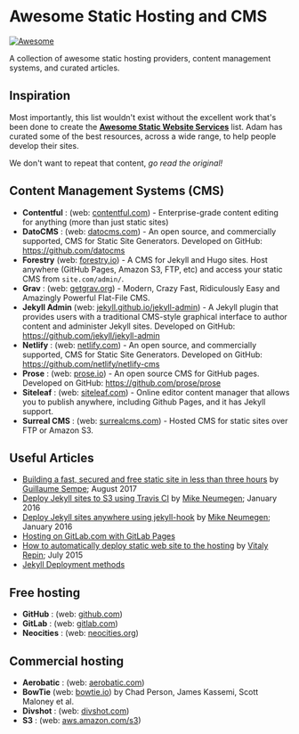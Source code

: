 # Awesome Static Hosting and CMS
[![Awesome](https://cdn.rawgit.com/sindresorhus/awesome/d7305f38d29fed78fa85652e3a63e154dd8e8829/media/badge.svg)](https://github.com/sindresorhus/awesome)

A collection of awesome static hosting providers, content management systems, and curated articles.

## Inspiration

Most importantly, this list wouldn't exist without the excellent work that's been done to create the [**Awesome Static Website Services**](https://github.com/aharris88/awesome-static-website-services) list.  Adam has curated some of the best resources, across a wide range, to help people develop their sites. 

We don't want to repeat that content, _go read the original!_  

## Content Management Systems (CMS)
- **Contentful** : (web: [contentful.com](https://www.contentful.com/features/)) - Enterprise-grade content editing for anything (more than just static sites)
- **DatoCMS** : (web: [datocms.com](https://www.datocms.com)) - An open source, and commercially supported, CMS for Static Site Generators.  Developed on GitHub: https://github.com/datocms
- **Forestry** (web: [forestry.io](https://forestry.io)) - A CMS for Jekyll and Hugo sites. Host anywhere (GitHub Pages, Amazon S3, FTP, etc) and access your static CMS from `site.com/admin/`.
- **Grav** : (web: [getgrav.org](https://getgrav.org/)) - Modern, Crazy Fast, Ridiculously Easy and Amazingly Powerful Flat-File CMS.
- **Jekyll Admin** (web: [jekyll.github.io/jekyll-admin](https://jekyll.github.io/jekyll-admin/)) - A Jekyll plugin that provides users with a traditional CMS-style graphical interface to author content and administer Jekyll sites.  Developed on GitHub: https://github.com/jekyll/jekyll-admin
- **Netlify** : (web: [netlify.com](https://www.netlify.com/)) - An open source, and commercially supported, CMS for Static Site Generators.  Developed on GitHub: https://github.com/netlify/netlify-cms
- **Prose** : (web: [prose.io](http://prose.io/)) - An open source CMS for GitHub pages.  Developed on GitHub: https://github.com/prose/prose
- **Siteleaf** : (web: [siteleaf.com](http://www.siteleaf.com/)) - Online editor content manager that allows you to publish anywhere, including Github Pages, and it has Jekyll support.
- **Surreal CMS** : (web: [surrealcms.com](http://www.surrealcms.com/)) - Hosted CMS for static sites over FTP or Amazon S3.

## Useful Articles
- [Building a fast, secured and free static site in less than three hours](https://fillmem.com/post/self-hosted-fast-secured-and-free-static-site/) by [Guillaume Sempe](https://github.com/gsempe); August 2017
- [Deploy Jekyll sites to S3 using Travis CI](https://cloudcannon.com/tutorial/2016/01/21/deploy-jekyll-sites-to-s3-using-travis-ci/) by [Mike Neumegen](https://github.com/mneumegen); January 2016
- [Deploy Jekyll sites anywhere using jekyll-hook](https://cloudcannon.com/tutorial/2016/01/26/deploy-jekyll-sites-anywhere-with-jekyll-hook/) by [Mike Neumegen](https://github.com/mneumegen); January 2016
- [Hosting on GitLab.com with GitLab Pages](https://about.gitlab.com/2016/04/07/gitlab-pages-setup/)
- [How to automatically deploy static web site to the hosting](http://vrepin.org/vr/JekyllDeploy) by [Vitaly Repin](https://github.com/vitalyrepin/); July 2015
- [Jekyll Deployment methods](https://jekyllrb.com/docs/deployment-methods/)

## Free hosting
- **GitHub** : (web: [github.com](https://github.com))
- **GitLab** : (web: [gitlab.com](https://gitlab.com))
- **Neocities** : (web: [neocities.org](https://neocities.org))

## Commercial hosting
- **Aerobatic** : (web: [aerobatic.com](http://www.aerobatic.com))
- **BowTie** (web: [bowtie.io](https://bowtie.io)) by Chad Person, James Kassemi, Scott Maloney et al.
- **Divshot** : (web: [divshot.com](https://divshot.com/))
- **S3** : (web: [aws.amazon.com/s3](http://aws.amazon.com/s3/))

